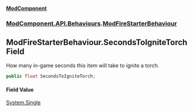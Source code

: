 #### [ModComponent](index.md 'index')
### [ModComponent.API.Behaviours](index.md#ModComponent.API.Behaviours 'ModComponent.API.Behaviours').[ModFireStarterBehaviour](ModFireStarterBehaviour.md 'ModComponent.API.Behaviours.ModFireStarterBehaviour')

## ModFireStarterBehaviour.SecondsToIgniteTorch Field

How many in-game seconds this item will take to ignite a torch.

```csharp
public float SecondsToIgniteTorch;
```

#### Field Value
[System.Single](https://docs.microsoft.com/en-us/dotnet/api/System.Single 'System.Single')
